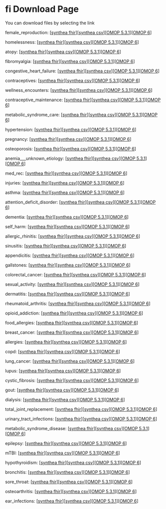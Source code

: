 # fi Download Page #
You can download files by selecting the link

female_reproduction: [[synthea fhir](https://github.com/science-automation/healthcare-europe-sample/raw/fi/fi/female_reproduction_synthea_fhir.zip)][[synthea csv](https://github.com/science-automation/healthcare-europe-sample/raw/fi/fi/female_reproduction_synthea_csv.zip)][[OMOP 5.3.1](https://github.com/science-automation/healthcare-europe-sample/raw/fi/fi/female_reproduction_omop_531.zip)][[OMOP 6](https://github.com/science-automation/healthcare-europe-sample/raw/fi/fi/female_reproduction_omop_6.zip)]

homelessness: [[synthea fhir](https://github.com/science-automation/healthcare-europe-sample/raw/fi/fi/homelessness_synthea_fhir.zip)][[synthea csv](https://github.com/science-automation/healthcare-europe-sample/raw/fi/fi/homelessness_synthea_csv.zip)][[OMOP 5.3.1](https://github.com/science-automation/healthcare-europe-sample/raw/fi/fi/homelessness_omop_531.zip)][[OMOP 6](https://github.com/science-automation/healthcare-europe-sample/raw/fi/fi/homelessness_omop_6.zip)]

atopy: [[synthea fhir](https://github.com/science-automation/healthcare-europe-sample/raw/fi/fi/atopy_synthea_fhir.zip)][[synthea csv](https://github.com/science-automation/healthcare-europe-sample/raw/fi/fi/atopy_synthea_csv.zip)][[OMOP 5.3.1](https://github.com/science-automation/healthcare-europe-sample/raw/fi/fi/atopy_omop_531.zip)][[OMOP 6](https://github.com/science-automation/healthcare-europe-sample/raw/fi/fi/atopy_omop_6.zip)]

fibromyalgia: [[synthea fhir](https://github.com/science-automation/healthcare-europe-sample/raw/fi/fi/fibromyalgia_synthea_fhir.zip)][[synthea csv](https://github.com/science-automation/healthcare-europe-sample/raw/fi/fi/fibromyalgia_synthea_csv.zip)][[OMOP 5.3.1](https://github.com/science-automation/healthcare-europe-sample/raw/fi/fi/fibromyalgia_omop_531.zip)][[OMOP 6](https://github.com/science-automation/healthcare-europe-sample/raw/fi/fi/fibromyalgia_omop_6.zip)]

congestive_heart_failure: [[synthea fhir](https://github.com/science-automation/healthcare-europe-sample/raw/fi/fi/congestive_heart_failure_synthea_fhir.zip)][[synthea csv](https://github.com/science-automation/healthcare-europe-sample/raw/fi/fi/congestive_heart_failure_synthea_csv.zip)][[OMOP 5.3.1](https://github.com/science-automation/healthcare-europe-sample/raw/fi/fi/congestive_heart_failure_omop_531.zip)][[OMOP 6](https://github.com/science-automation/healthcare-europe-sample/raw/fi/fi/congestive_heart_failure_omop_6.zip)]

contraceptives: [[synthea fhir](https://github.com/science-automation/healthcare-europe-sample/raw/fi/fi/contraceptives_synthea_fhir.zip)][[synthea csv](https://github.com/science-automation/healthcare-europe-sample/raw/fi/fi/contraceptives_synthea_csv.zip)][[OMOP 5.3.1](https://github.com/science-automation/healthcare-europe-sample/raw/fi/fi/contraceptives_omop_531.zip)][[OMOP 6](https://github.com/science-automation/healthcare-europe-sample/raw/fi/fi/contraceptives_omop_6.zip)]

wellness_encounters: [[synthea fhir](https://github.com/science-automation/healthcare-europe-sample/raw/fi/fi/wellness_encounters_synthea_fhir.zip)][[synthea csv](https://github.com/science-automation/healthcare-europe-sample/raw/fi/fi/wellness_encounters_synthea_csv.zip)][[OMOP 5.3.1](https://github.com/science-automation/healthcare-europe-sample/raw/fi/fi/wellness_encounters_omop_531.zip)][[OMOP 6](https://github.com/science-automation/healthcare-europe-sample/raw/fi/fi/wellness_encounters_omop_6.zip)]

contraceptive_maintenance: [[synthea fhir](https://github.com/science-automation/healthcare-europe-sample/raw/fi/fi/contraceptive_maintenance_synthea_fhir.zip)][[synthea csv](https://github.com/science-automation/healthcare-europe-sample/raw/fi/fi/contraceptive_maintenance_synthea_csv.zip)][[OMOP 5.3.1](https://github.com/science-automation/healthcare-europe-sample/raw/fi/fi/contraceptive_maintenance_omop_531.zip)][[OMOP 6](https://github.com/science-automation/healthcare-europe-sample/raw/fi/fi/contraceptive_maintenance_omop_6.zip)]

metabolic_syndrome_care: [[synthea fhir](https://github.com/science-automation/healthcare-europe-sample/raw/fi/fi/metabolic_syndrome_care_synthea_fhir.zip)][[synthea csv](https://github.com/science-automation/healthcare-europe-sample/raw/fi/fi/metabolic_syndrome_care_synthea_csv.zip)][[OMOP 5.3.1](https://github.com/science-automation/healthcare-europe-sample/raw/fi/fi/metabolic_syndrome_care_omop_531.zip)][[OMOP 6](https://github.com/science-automation/healthcare-europe-sample/raw/fi/fi/metabolic_syndrome_care_omop_6.zip)]

hypertension: [[synthea fhir](https://github.com/science-automation/healthcare-europe-sample/raw/fi/fi/hypertension_synthea_fhir.zip)][[synthea csv](https://github.com/science-automation/healthcare-europe-sample/raw/fi/fi/hypertension_synthea_csv.zip)][[OMOP 5.3.1](https://github.com/science-automation/healthcare-europe-sample/raw/fi/fi/hypertension_omop_531.zip)][[OMOP 6](https://github.com/science-automation/healthcare-europe-sample/raw/fi/fi/hypertension_omop_6.zip)]

pregnancy: [[synthea fhir](https://github.com/science-automation/healthcare-europe-sample/raw/fi/fi/pregnancy_synthea_fhir.zip)][[synthea csv](https://github.com/science-automation/healthcare-europe-sample/raw/fi/fi/pregnancy_synthea_csv.zip)][[OMOP 5.3.1](https://github.com/science-automation/healthcare-europe-sample/raw/fi/fi/pregnancy_omop_531.zip)][[OMOP 6](https://github.com/science-automation/healthcare-europe-sample/raw/fi/fi/pregnancy_omop_6.zip)]

osteoporosis: [[synthea fhir](https://github.com/science-automation/healthcare-europe-sample/raw/fi/fi/osteoporosis_synthea_fhir.zip)][[synthea csv](https://github.com/science-automation/healthcare-europe-sample/raw/fi/fi/osteoporosis_synthea_csv.zip)][[OMOP 5.3.1](https://github.com/science-automation/healthcare-europe-sample/raw/fi/fi/osteoporosis_omop_531.zip)][[OMOP 6](https://github.com/science-automation/healthcare-europe-sample/raw/fi/fi/osteoporosis_omop_6.zip)]

anemia___unknown_etiology: [[synthea fhir](https://github.com/science-automation/healthcare-europe-sample/raw/fi/fi/anemia___unknown_etiology_synthea_fhir.zip)][[synthea csv](https://github.com/science-automation/healthcare-europe-sample/raw/fi/fi/anemia___unknown_etiology_synthea_csv.zip)][[OMOP 5.3.1](https://github.com/science-automation/healthcare-europe-sample/raw/fi/fi/anemia___unknown_etiology_omop_531.zip)][[OMOP 6](https://github.com/science-automation/healthcare-europe-sample/raw/fi/fi/anemia___unknown_etiology_omop_6.zip)]

med_rec: [[synthea fhir](https://github.com/science-automation/healthcare-europe-sample/raw/fi/fi/med_rec_synthea_fhir.zip)][[synthea csv](https://github.com/science-automation/healthcare-europe-sample/raw/fi/fi/med_rec_synthea_csv.zip)][[OMOP 5.3.1](https://github.com/science-automation/healthcare-europe-sample/raw/fi/fi/med_rec_omop_531.zip)][[OMOP 6](https://github.com/science-automation/healthcare-europe-sample/raw/fi/fi/med_rec_omop_6.zip)]

injuries: [[synthea fhir](https://github.com/science-automation/healthcare-europe-sample/raw/fi/fi/injuries_synthea_fhir.zip)][[synthea csv](https://github.com/science-automation/healthcare-europe-sample/raw/fi/fi/injuries_synthea_csv.zip)][[OMOP 5.3.1](https://github.com/science-automation/healthcare-europe-sample/raw/fi/fi/injuries_omop_531.zip)][[OMOP 6](https://github.com/science-automation/healthcare-europe-sample/raw/fi/fi/injuries_omop_6.zip)]

asthma: [[synthea fhir](https://github.com/science-automation/healthcare-europe-sample/raw/fi/fi/asthma_synthea_fhir.zip)][[synthea csv](https://github.com/science-automation/healthcare-europe-sample/raw/fi/fi/asthma_synthea_csv.zip)][[OMOP 5.3.1](https://github.com/science-automation/healthcare-europe-sample/raw/fi/fi/asthma_omop_531.zip)][[OMOP 6](https://github.com/science-automation/healthcare-europe-sample/raw/fi/fi/asthma_omop_6.zip)]

attention_deficit_disorder: [[synthea fhir](https://github.com/science-automation/healthcare-europe-sample/raw/fi/fi/attention_deficit_disorder_synthea_fhir.zip)][[synthea csv](https://github.com/science-automation/healthcare-europe-sample/raw/fi/fi/attention_deficit_disorder_synthea_csv.zip)][[OMOP 5.3.1](https://github.com/science-automation/healthcare-europe-sample/raw/fi/fi/attention_deficit_disorder_omop_531.zip)][[OMOP 6](https://github.com/science-automation/healthcare-europe-sample/raw/fi/fi/attention_deficit_disorder_omop_6.zip)]

dementia: [[synthea fhir](https://github.com/science-automation/healthcare-europe-sample/raw/fi/fi/dementia_synthea_fhir.zip)][[synthea csv](https://github.com/science-automation/healthcare-europe-sample/raw/fi/fi/dementia_synthea_csv.zip)][[OMOP 5.3.1](https://github.com/science-automation/healthcare-europe-sample/raw/fi/fi/dementia_omop_531.zip)][[OMOP 6](https://github.com/science-automation/healthcare-europe-sample/raw/fi/fi/dementia_omop_6.zip)]

self_harm: [[synthea fhir](https://github.com/science-automation/healthcare-europe-sample/raw/fi/fi/self_harm_synthea_fhir.zip)][[synthea csv](https://github.com/science-automation/healthcare-europe-sample/raw/fi/fi/self_harm_synthea_csv.zip)][[OMOP 5.3.1](https://github.com/science-automation/healthcare-europe-sample/raw/fi/fi/self_harm_omop_531.zip)][[OMOP 6](https://github.com/science-automation/healthcare-europe-sample/raw/fi/fi/self_harm_omop_6.zip)]

allergic_rhinitis: [[synthea fhir](https://github.com/science-automation/healthcare-europe-sample/raw/fi/fi/allergic_rhinitis_synthea_fhir.zip)][[synthea csv](https://github.com/science-automation/healthcare-europe-sample/raw/fi/fi/allergic_rhinitis_synthea_csv.zip)][[OMOP 5.3.1](https://github.com/science-automation/healthcare-europe-sample/raw/fi/fi/allergic_rhinitis_omop_531.zip)][[OMOP 6](https://github.com/science-automation/healthcare-europe-sample/raw/fi/fi/allergic_rhinitis_omop_6.zip)]

sinusitis: [[synthea fhir](https://github.com/science-automation/healthcare-europe-sample/raw/fi/fi/sinusitis_synthea_fhir.zip)][[synthea csv](https://github.com/science-automation/healthcare-europe-sample/raw/fi/fi/sinusitis_synthea_csv.zip)][[OMOP 5.3.1](https://github.com/science-automation/healthcare-europe-sample/raw/fi/fi/sinusitis_omop_531.zip)][[OMOP 6](https://github.com/science-automation/healthcare-europe-sample/raw/fi/fi/sinusitis_omop_6.zip)]

appendicitis: [[synthea fhir](https://github.com/science-automation/healthcare-europe-sample/raw/fi/fi/appendicitis_synthea_fhir.zip)][[synthea csv](https://github.com/science-automation/healthcare-europe-sample/raw/fi/fi/appendicitis_synthea_csv.zip)][[OMOP 5.3.1](https://github.com/science-automation/healthcare-europe-sample/raw/fi/fi/appendicitis_omop_531.zip)][[OMOP 6](https://github.com/science-automation/healthcare-europe-sample/raw/fi/fi/appendicitis_omop_6.zip)]

gallstones: [[synthea fhir](https://github.com/science-automation/healthcare-europe-sample/raw/fi/fi/gallstones_synthea_fhir.zip)][[synthea csv](https://github.com/science-automation/healthcare-europe-sample/raw/fi/fi/gallstones_synthea_csv.zip)][[OMOP 5.3.1](https://github.com/science-automation/healthcare-europe-sample/raw/fi/fi/gallstones_omop_531.zip)][[OMOP 6](https://github.com/science-automation/healthcare-europe-sample/raw/fi/fi/gallstones_omop_6.zip)]

colorectal_cancer: [[synthea fhir](https://github.com/science-automation/healthcare-europe-sample/raw/fi/fi/colorectal_cancer_synthea_fhir.zip)][[synthea csv](https://github.com/science-automation/healthcare-europe-sample/raw/fi/fi/colorectal_cancer_synthea_csv.zip)][[OMOP 5.3.1](https://github.com/science-automation/healthcare-europe-sample/raw/fi/fi/colorectal_cancer_omop_531.zip)][[OMOP 6](https://github.com/science-automation/healthcare-europe-sample/raw/fi/fi/colorectal_cancer_omop_6.zip)]

sexual_activity: [[synthea fhir](https://github.com/science-automation/healthcare-europe-sample/raw/fi/fi/sexual_activity_synthea_fhir.zip)][[synthea csv](https://github.com/science-automation/healthcare-europe-sample/raw/fi/fi/sexual_activity_synthea_csv.zip)][[OMOP 5.3.1](https://github.com/science-automation/healthcare-europe-sample/raw/fi/fi/sexual_activity_omop_531.zip)][[OMOP 6](https://github.com/science-automation/healthcare-europe-sample/raw/fi/fi/sexual_activity_omop_6.zip)]

dermatitis: [[synthea fhir](https://github.com/science-automation/healthcare-europe-sample/raw/fi/fi/dermatitis_synthea_fhir.zip)][[synthea csv](https://github.com/science-automation/healthcare-europe-sample/raw/fi/fi/dermatitis_synthea_csv.zip)][[OMOP 5.3.1](https://github.com/science-automation/healthcare-europe-sample/raw/fi/fi/dermatitis_omop_531.zip)][[OMOP 6](https://github.com/science-automation/healthcare-europe-sample/raw/fi/fi/dermatitis_omop_6.zip)]

rheumatoid_arthritis: [[synthea fhir](https://github.com/science-automation/healthcare-europe-sample/raw/fi/fi/rheumatoid_arthritis_synthea_fhir.zip)][[synthea csv](https://github.com/science-automation/healthcare-europe-sample/raw/fi/fi/rheumatoid_arthritis_synthea_csv.zip)][[OMOP 5.3.1](https://github.com/science-automation/healthcare-europe-sample/raw/fi/fi/rheumatoid_arthritis_omop_531.zip)][[OMOP 6](https://github.com/science-automation/healthcare-europe-sample/raw/fi/fi/rheumatoid_arthritis_omop_6.zip)]

opioid_addiction: [[synthea fhir](https://github.com/science-automation/healthcare-europe-sample/raw/fi/fi/opioid_addiction_synthea_fhir.zip)][[synthea csv](https://github.com/science-automation/healthcare-europe-sample/raw/fi/fi/opioid_addiction_synthea_csv.zip)][[OMOP 5.3.1](https://github.com/science-automation/healthcare-europe-sample/raw/fi/fi/opioid_addiction_omop_531.zip)][[OMOP 6](https://github.com/science-automation/healthcare-europe-sample/raw/fi/fi/opioid_addiction_omop_6.zip)]

food_allergies: [[synthea fhir](https://github.com/science-automation/healthcare-europe-sample/raw/fi/fi/food_allergies_synthea_fhir.zip)][[synthea csv](https://github.com/science-automation/healthcare-europe-sample/raw/fi/fi/food_allergies_synthea_csv.zip)][[OMOP 5.3.1](https://github.com/science-automation/healthcare-europe-sample/raw/fi/fi/food_allergies_omop_531.zip)][[OMOP 6](https://github.com/science-automation/healthcare-europe-sample/raw/fi/fi/food_allergies_omop_6.zip)]

breast_cancer: [[synthea fhir](https://github.com/science-automation/healthcare-europe-sample/raw/fi/fi/breast_cancer_synthea_fhir.zip)][[synthea csv](https://github.com/science-automation/healthcare-europe-sample/raw/fi/fi/breast_cancer_synthea_csv.zip)][[OMOP 5.3.1](https://github.com/science-automation/healthcare-europe-sample/raw/fi/fi/breast_cancer_omop_531.zip)][[OMOP 6](https://github.com/science-automation/healthcare-europe-sample/raw/fi/fi/breast_cancer_omop_6.zip)]

allergies: [[synthea fhir](https://github.com/science-automation/healthcare-europe-sample/raw/fi/fi/allergies_synthea_fhir.zip)][[synthea csv](https://github.com/science-automation/healthcare-europe-sample/raw/fi/fi/allergies_synthea_csv.zip)][[OMOP 5.3.1](https://github.com/science-automation/healthcare-europe-sample/raw/fi/fi/allergies_omop_531.zip)][[OMOP 6](https://github.com/science-automation/healthcare-europe-sample/raw/fi/fi/allergies_omop_6.zip)]

copd: [[synthea fhir](https://github.com/science-automation/healthcare-europe-sample/raw/fi/fi/copd_synthea_fhir.zip)][[synthea csv](https://github.com/science-automation/healthcare-europe-sample/raw/fi/fi/copd_synthea_csv.zip)][[OMOP 5.3.1](https://github.com/science-automation/healthcare-europe-sample/raw/fi/fi/copd_omop_531.zip)][[OMOP 6](https://github.com/science-automation/healthcare-europe-sample/raw/fi/fi/copd_omop_6.zip)]

lung_cancer: [[synthea fhir](https://github.com/science-automation/healthcare-europe-sample/raw/fi/fi/lung_cancer_synthea_fhir.zip)][[synthea csv](https://github.com/science-automation/healthcare-europe-sample/raw/fi/fi/lung_cancer_synthea_csv.zip)][[OMOP 5.3.1](https://github.com/science-automation/healthcare-europe-sample/raw/fi/fi/lung_cancer_omop_531.zip)][[OMOP 6](https://github.com/science-automation/healthcare-europe-sample/raw/fi/fi/lung_cancer_omop_6.zip)]

lupus: [[synthea fhir](https://github.com/science-automation/healthcare-europe-sample/raw/fi/fi/lupus_synthea_fhir.zip)][[synthea csv](https://github.com/science-automation/healthcare-europe-sample/raw/fi/fi/lupus_synthea_csv.zip)][[OMOP 5.3.1](https://github.com/science-automation/healthcare-europe-sample/raw/fi/fi/lupus_omop_531.zip)][[OMOP 6](https://github.com/science-automation/healthcare-europe-sample/raw/fi/fi/lupus_omop_6.zip)]

cystic_fibrosis: [[synthea fhir](https://github.com/science-automation/healthcare-europe-sample/raw/fi/fi/cystic_fibrosis_synthea_fhir.zip)][[synthea csv](https://github.com/science-automation/healthcare-europe-sample/raw/fi/fi/cystic_fibrosis_synthea_csv.zip)][[OMOP 5.3.1](https://github.com/science-automation/healthcare-europe-sample/raw/fi/fi/cystic_fibrosis_omop_531.zip)][[OMOP 6](https://github.com/science-automation/healthcare-europe-sample/raw/fi/fi/cystic_fibrosis_omop_6.zip)]

gout: [[synthea fhir](https://github.com/science-automation/healthcare-europe-sample/raw/fi/fi/gout_synthea_fhir.zip)][[synthea csv](https://github.com/science-automation/healthcare-europe-sample/raw/fi/fi/gout_synthea_csv.zip)][[OMOP 5.3.1](https://github.com/science-automation/healthcare-europe-sample/raw/fi/fi/gout_omop_531.zip)][[OMOP 6](https://github.com/science-automation/healthcare-europe-sample/raw/fi/fi/gout_omop_6.zip)]

dialysis: [[synthea fhir](https://github.com/science-automation/healthcare-europe-sample/raw/fi/fi/dialysis_synthea_fhir.zip)][[synthea csv](https://github.com/science-automation/healthcare-europe-sample/raw/fi/fi/dialysis_synthea_csv.zip)][[OMOP 5.3.1](https://github.com/science-automation/healthcare-europe-sample/raw/fi/fi/dialysis_omop_531.zip)][[OMOP 6](https://github.com/science-automation/healthcare-europe-sample/raw/fi/fi/dialysis_omop_6.zip)]

total_joint_replacement: [[synthea fhir](https://github.com/science-automation/healthcare-europe-sample/raw/fi/fi/total_joint_replacement_synthea_fhir.zip)][[synthea csv](https://github.com/science-automation/healthcare-europe-sample/raw/fi/fi/total_joint_replacement_synthea_csv.zip)][[OMOP 5.3.1](https://github.com/science-automation/healthcare-europe-sample/raw/fi/fi/total_joint_replacement_omop_531.zip)][[OMOP 6](https://github.com/science-automation/healthcare-europe-sample/raw/fi/fi/total_joint_replacement_omop_6.zip)]

urinary_tract_infections: [[synthea fhir](https://github.com/science-automation/healthcare-europe-sample/raw/fi/fi/urinary_tract_infections_synthea_fhir.zip)][[synthea csv](https://github.com/science-automation/healthcare-europe-sample/raw/fi/fi/urinary_tract_infections_synthea_csv.zip)][[OMOP 5.3.1](https://github.com/science-automation/healthcare-europe-sample/raw/fi/fi/urinary_tract_infections_omop_531.zip)][[OMOP 6](https://github.com/science-automation/healthcare-europe-sample/raw/fi/fi/urinary_tract_infections_omop_6.zip)]

metabolic_syndrome_disease: [[synthea fhir](https://github.com/science-automation/healthcare-europe-sample/raw/fi/fi/metabolic_syndrome_disease_synthea_fhir.zip)][[synthea csv](https://github.com/science-automation/healthcare-europe-sample/raw/fi/fi/metabolic_syndrome_disease_synthea_csv.zip)][[OMOP 5.3.1](https://github.com/science-automation/healthcare-europe-sample/raw/fi/fi/metabolic_syndrome_disease_omop_531.zip)][[OMOP 6](https://github.com/science-automation/healthcare-europe-sample/raw/fi/fi/metabolic_syndrome_disease_omop_6.zip)]

epilepsy: [[synthea fhir](https://github.com/science-automation/healthcare-europe-sample/raw/fi/fi/epilepsy_synthea_fhir.zip)][[synthea csv](https://github.com/science-automation/healthcare-europe-sample/raw/fi/fi/epilepsy_synthea_csv.zip)][[OMOP 5.3.1](https://github.com/science-automation/healthcare-europe-sample/raw/fi/fi/epilepsy_omop_531.zip)][[OMOP 6](https://github.com/science-automation/healthcare-europe-sample/raw/fi/fi/epilepsy_omop_6.zip)]

mTBI: [[synthea fhir](https://github.com/science-automation/healthcare-europe-sample/raw/fi/fi/mTBI_synthea_fhir.zip)][[synthea csv](https://github.com/science-automation/healthcare-europe-sample/raw/fi/fi/mTBI_synthea_csv.zip)][[OMOP 5.3.1](https://github.com/science-automation/healthcare-europe-sample/raw/fi/fi/mTBI_omop_531.zip)][[OMOP 6](https://github.com/science-automation/healthcare-europe-sample/raw/fi/fi/mTBI_omop_6.zip)]

hypothyroidism: [[synthea fhir](https://github.com/science-automation/healthcare-europe-sample/raw/fi/fi/hypothyroidism_synthea_fhir.zip)][[synthea csv](https://github.com/science-automation/healthcare-europe-sample/raw/fi/fi/hypothyroidism_synthea_csv.zip)][[OMOP 5.3.1](https://github.com/science-automation/healthcare-europe-sample/raw/fi/fi/hypothyroidism_omop_531.zip)][[OMOP 6](https://github.com/science-automation/healthcare-europe-sample/raw/fi/fi/hypothyroidism_omop_6.zip)]

bronchitis: [[synthea fhir](https://github.com/science-automation/healthcare-europe-sample/raw/fi/fi/bronchitis_synthea_fhir.zip)][[synthea csv](https://github.com/science-automation/healthcare-europe-sample/raw/fi/fi/bronchitis_synthea_csv.zip)][[OMOP 5.3.1](https://github.com/science-automation/healthcare-europe-sample/raw/fi/fi/bronchitis_omop_531.zip)][[OMOP 6](https://github.com/science-automation/healthcare-europe-sample/raw/fi/fi/bronchitis_omop_6.zip)]

sore_throat: [[synthea fhir](https://github.com/science-automation/healthcare-europe-sample/raw/fi/fi/sore_throat_synthea_fhir.zip)][[synthea csv](https://github.com/science-automation/healthcare-europe-sample/raw/fi/fi/sore_throat_synthea_csv.zip)][[OMOP 5.3.1](https://github.com/science-automation/healthcare-europe-sample/raw/fi/fi/sore_throat_omop_531.zip)][[OMOP 6](https://github.com/science-automation/healthcare-europe-sample/raw/fi/fi/sore_throat_omop_6.zip)]

osteoarthritis: [[synthea fhir](https://github.com/science-automation/healthcare-europe-sample/raw/fi/fi/osteoarthritis_synthea_fhir.zip)][[synthea csv](https://github.com/science-automation/healthcare-europe-sample/raw/fi/fi/osteoarthritis_synthea_csv.zip)][[OMOP 5.3.1](https://github.com/science-automation/healthcare-europe-sample/raw/fi/fi/osteoarthritis_omop_531.zip)][[OMOP 6](https://github.com/science-automation/healthcare-europe-sample/raw/fi/fi/osteoarthritis_omop_6.zip)]

ear_infections: [[synthea fhir](https://github.com/science-automation/healthcare-europe-sample/raw/fi/fi/ear_infections_synthea_fhir.zip)][[synthea csv](https://github.com/science-automation/healthcare-europe-sample/raw/fi/fi/ear_infections_synthea_csv.zip)][[OMOP 5.3.1](https://github.com/science-automation/healthcare-europe-sample/raw/fi/fi/ear_infections_omop_531.zip)][[OMOP 6](https://github.com/science-automation/healthcare-europe-sample/raw/fi/fi/ear_infections_omop_6.zip)]

